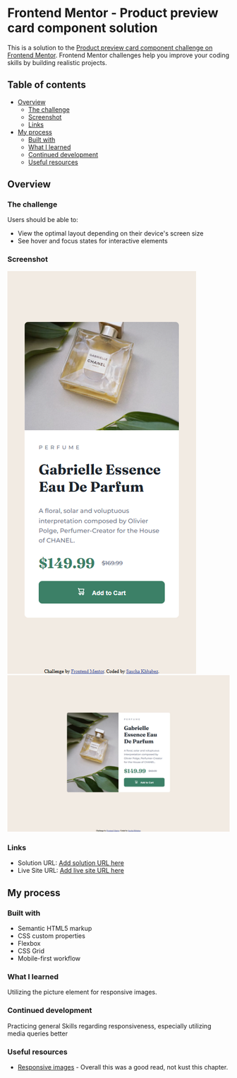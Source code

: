 # Frontend Mentor - Product preview card component solution

This is a solution to the [Product preview card component challenge on Frontend Mentor](https://www.frontendmentor.io/challenges/product-preview-card-component-GO7UmttRfa). Frontend Mentor challenges help you improve your coding skills by building realistic projects.

## Table of contents

- [Overview](#overview)
  - [The challenge](#the-challenge)
  - [Screenshot](#screenshot)
  - [Links](#links)
- [My process](#my-process)
  - [Built with](#built-with)
  - [What I learned](#what-i-learned)
  - [Continued development](#continued-development)
  - [Useful resources](#useful-resources)

## Overview

### The challenge

Users should be able to:

- View the optimal layout depending on their device's screen size
- See hover and focus states for interactive elements

### Screenshot

![](./screenshots/mobile.png)
![](./screenshots/desktop.png)

### Links

- Solution URL: [Add solution URL here](https://github.com/skhbabez/product-preview-card-component-main)
- Live Site URL: [Add live site URL here](https://your-live-site-url.com)

## My process

### Built with

- Semantic HTML5 markup
- CSS custom properties
- Flexbox
- CSS Grid
- Mobile-first workflow

### What I learned

Utilizing the picture element for responsive images.

### Continued development

Practicing general Skills regarding responsiveness, especially utilizing media queries better

### Useful resources

- [Responsive images](https://web.dev/learn/design/picture-element?continue=https%3A%2F%2Fweb.dev%2Flearn%2Fdesign&hl=de#article-https://web.dev/learn/design/picture-element&hl=de) - Overall this was a good read, not kust this chapter.
